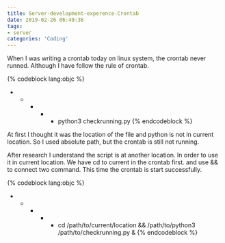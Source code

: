 ```yaml
---
title: Server-development-experence-Crontab
date: 2019-02-26 06:49:36
tags:
- server
categories: 'Coding'
---
```


When I was writing a crontab today on linux system, the crontab never runned. Although I have follow the rule of crontab.

{% codeblock lang:objc %}
* * * * * python3 checkrunning.py
{% endcodeblock %}

At first I thought it was the location of the file and python is not in current location. So I used absolute path, but the crontab is still not running.

After research I understand the script is at another location. In order to use it in current location. We have cd to current in the crontab first. and use && to connect two command. This time the crontab is start successfully.

{% codeblock lang:objc %}
* * * * * cd /path/to/current/location && /path/to/python3 /path/to/checkrunning.py &
{% endcodeblock %}

